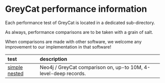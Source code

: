 # GreyCat performance information

Each performance test of GreyCat is located in a dedicated sub-directory.

As always, performance comparisons are to be taken with a grain of salt.

When comparisons are made with other software, we welcome any improvement to our implementation in that software!

| test | description |
| :--- | :--- |
| [simple nested](./simple-nested) | Neo4j / GreyCat comparison on, up-to 10M, 4-level-deep records. |

